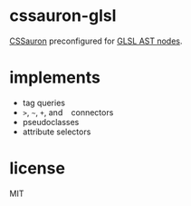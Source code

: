 # cssauron-glsl

[CSSauron](https://github.com/chrisdickinson/cssauron) preconfigured for [GLSL AST nodes](https://github.com/chrisdickinson/glsl-parser).

# implements

* tag queries
* `>`, `~`, `+`, and ` ` connectors
* pseudoclasses
* attribute selectors

# license

MIT
